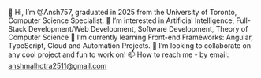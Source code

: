 👋 Hi, I’m @Ansh757, graduated in 2025 from the University of Toronto, Computer Science Specialist.
👀 I’m interested in Artificial Intelligence, Full-Stack Development/Web Development, Software Development, Theory of Computer Science
🌱 I’m currently learning Front-end Frameworks: Angular, TypeScript, Cloud and Automation Projects. 
💞️ I’m looking to collaborate on any cool project and fun to work on!
📫 How to reach me - by email: anshmalhotra2511@gmail.com

<!---
Ansh757/Ansh757 is a ✨ special ✨ repository because its `README.md` (this file) appears on your GitHub profile.
You can click the Preview link to take a look at your changes.
--->
